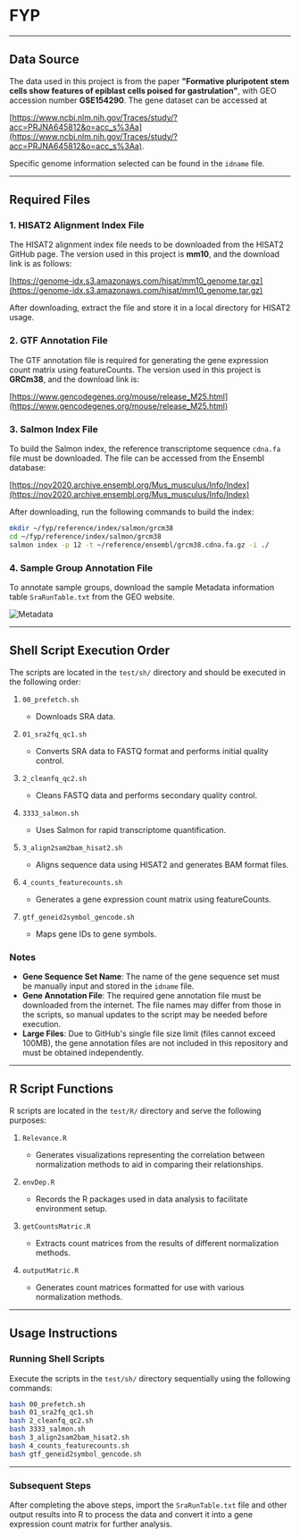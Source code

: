 # FYP
---

## Data Source

The data used in this project is from the paper **"Formative pluripotent stem cells show features of epiblast cells poised for gastrulation"**, with GEO accession number **GSE154290**. The gene dataset can be accessed at 

[https://www.ncbi.nlm.nih.gov/Traces/study/?acc=PRJNA645812&o=acc_s%3Aa](https://www.ncbi.nlm.nih.gov/Traces/study/?acc=PRJNA645812&o=acc_s%3Aa).

Specific genome information selected can be found in the `idname` file.

---

## Required Files

### 1. HISAT2 Alignment Index File

The HISAT2 alignment index file needs to be downloaded from the HISAT2 GitHub page. The version used in this project is **mm10**, and the download link is as follows:

[https://genome-idx.s3.amazonaws.com/hisat/mm10_genome.tar.gz](https://genome-idx.s3.amazonaws.com/hisat/mm10_genome.tar.gz)

After downloading, extract the file and store it in a local directory for HISAT2 usage.

### 2. GTF Annotation File

The GTF annotation file is required for generating the gene expression count matrix using featureCounts. The version used in this project is **GRCm38**, and the download link is:

[https://www.gencodegenes.org/mouse/release_M25.html](https://www.gencodegenes.org/mouse/release_M25.html)

### 3. Salmon Index File

To build the Salmon index, the reference transcriptome sequence `cdna.fa` file must be downloaded. The file can be accessed from the Ensembl database:

[https://nov2020.archive.ensembl.org/Mus_musculus/Info/Index](https://nov2020.archive.ensembl.org/Mus_musculus/Info/Index)

After downloading, run the following commands to build the index:

```bash
mkdir ~/fyp/reference/index/salmon/grcm38
cd ~/fyp/reference/index/salmon/grcm38
salmon index -p 12 -t ~/reference/ensembl/grcm38.cdna.fa.gz -i ./
```

### 4. Sample Group Annotation File

To annotate sample groups, download the sample Metadata information table `SraRunTable.txt` from the GEO website.

![Metadata](Metadata.jpg)

---

## Shell Script Execution Order

The scripts are located in the `test/sh/` directory and should be executed in the following order:

1. `00_prefetch.sh`  
   - Downloads SRA data.

2. `01_sra2fq_qc1.sh`  
   - Converts SRA data to FASTQ format and performs initial quality control.

3. `2_cleanfq_qc2.sh`  
   - Cleans FASTQ data and performs secondary quality control.

4. `3333_salmon.sh`  
   - Uses Salmon for rapid transcriptome quantification.

5. `3_align2sam2bam_hisat2.sh`  
   - Aligns sequence data using HISAT2 and generates BAM format files.

6. `4_counts_featurecounts.sh`  
   - Generates a gene expression count matrix using featureCounts.

7. `gtf_geneid2symbol_gencode.sh`  
   - Maps gene IDs to gene symbols.

### **Notes**
- **Gene Sequence Set Name**: The name of the gene sequence set must be manually input and stored in the `idname` file.
- **Gene Annotation File**: The required gene annotation file must be downloaded from the internet. The file names may differ from those in the scripts, so manual updates to the script may be needed before execution.
- **Large Files**: Due to GitHub's single file size limit (files cannot exceed 100MB), the gene annotation files are not included in this repository and must be obtained independently.

---

## R Script Functions

R scripts are located in the `test/R/` directory and serve the following purposes:

1. `Relevance.R`  
   - Generates visualizations representing the correlation between normalization methods to aid in comparing their relationships.

2. `envDep.R`  
   - Records the R packages used in data analysis to facilitate environment setup.

3. `getCountsMatric.R`  
   - Extracts count matrices from the results of different normalization methods.

4. `outputMatric.R`  
   - Generates count matrices formatted for use with various normalization methods.

---

## Usage Instructions

### **Running Shell Scripts**

Execute the scripts in the `test/sh/` directory sequentially using the following commands:

```bash
bash 00_prefetch.sh
bash 01_sra2fq_qc1.sh
bash 2_cleanfq_qc2.sh
bash 3333_salmon.sh
bash 3_align2sam2bam_hisat2.sh
bash 4_counts_featurecounts.sh
bash gtf_geneid2symbol_gencode.sh
```

---

### **Subsequent Steps**

After completing the above steps, import the `SraRunTable.txt` file and other output results into R to process the data and convert it into a gene expression count matrix for further analysis.
